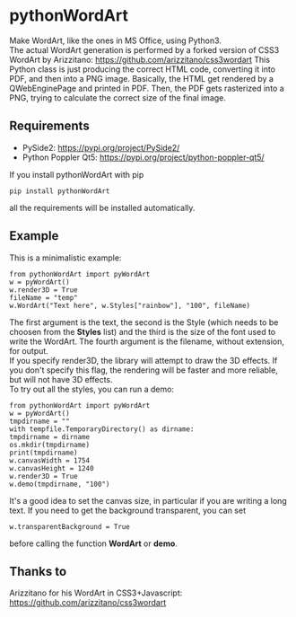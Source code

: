 # pythonWordArt

Make WordArt, like the ones in MS Office, using Python3. \
The actual WordArt generation is performed by a forked version of CSS3 WordArt by Arizzitano: https://github.com/arizzitano/css3wordart
This Python class is just producing the correct HTML code, converting it into PDF, and then into a PNG image. Basically, the HTML get rendered by a QWebEnginePage and printed in PDF. Then, the PDF gets rasterized into a PNG, trying to calculate the correct size of the final image.

## Requirements 
* PySide2: https://pypi.org/project/PySide2/
* Python Poppler Qt5: https://pypi.org/project/python-poppler-qt5/ 

If you install pythonWordArt with pip
```
pip install pythonWordArt
```
all the requirements will be installed automatically.

## Example

This is a minimalistic example:
```
from pythonWordArt import pyWordArt
w = pyWordArt()
w.render3D = True
fileName = "temp"
w.WordArt("Text here", w.Styles["rainbow"], "100", fileName)
```
The first argument is the text, the second is the Style (which needs to be choosen from the **Styles** list) and the third is the size of the font used to write the WordArt. The fourth argument is the filename, without extension, for output. \
If you specify render3D, the library will attempt to draw the 3D effects. If you don't specify this flag, the rendering will be faster and more reliable, but will not have 3D effects. \
To try out all the styles, you can run a demo:
```
from pythonWordArt import pyWordArt
w = pyWordArt()
tmpdirname = ""
with tempfile.TemporaryDirectory() as dirname:
tmpdirname = dirname
os.mkdir(tmpdirname)
print(tmpdirname)
w.canvasWidth = 1754
w.canvasHeight = 1240
w.render3D = True
w.demo(tmpdirname, "100")
```
It's a good idea to set the canvas size, in particular if you are writing a long text. If you need to get the background transparent, you can set
```
w.transparentBackground = True
```
before calling the function **WordArt** or **demo**.

## Thanks to
Arizzitano for his WordArt in CSS3+Javascript: https://github.com/arizzitano/css3wordart
